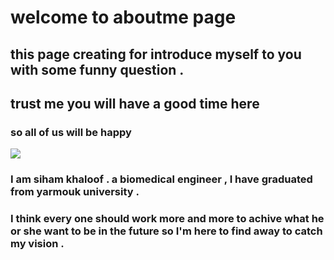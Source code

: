 # welcome to aboutme page 
## this page creating for introduce myself to you with some funny question .
## trust me you will have a good time here 
### so all of us will be happy 
![](https://image.shutterstock.com/image-vector/orange-emotion-logo-template-260nw-1038451717.jpg)
### I am siham khaloof . a biomedical engineer , I have graduated from yarmouk university .
### I think every one should work more and more to achive what he or she want to be in the future so I'm here to find away to catch my vision .